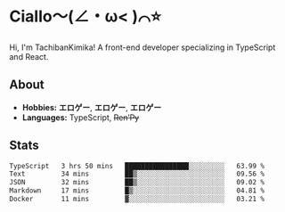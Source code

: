 # Ciallo～(∠・ω< )⌒⭐️

Hi, I'm TachibanKimika! A front-end developer specializing in TypeScript and React.

## About
- **Hobbies:** **エロゲー**, **エロゲー**, **エロゲー**
- **Languages:** TypeScript, ~~Ren’Py~~

## Stats
<!--START_SECTION:waka-->

```txt
TypeScript   3 hrs 50 mins   ████████████████░░░░░░░░░   63.99 %
Text         34 mins         ██▒░░░░░░░░░░░░░░░░░░░░░░   09.56 %
JSON         32 mins         ██▒░░░░░░░░░░░░░░░░░░░░░░   09.02 %
Markdown     17 mins         █▒░░░░░░░░░░░░░░░░░░░░░░░   04.81 %
Docker       11 mins         ▓░░░░░░░░░░░░░░░░░░░░░░░░   03.21 %
```

<!--END_SECTION:waka-->

<!-- ![Metrics](https://metrics.lecoq.io/TachibanaKimika?template=classic&base.activity=0&base.community=0&base.repositories=0&languages=1&isocalendar=1&isocalendar.duration=half-year&languages.limit=8&languages.sections=most-used&languages.colors=github&languages.threshold=0%25&languages.indepth=false&languages.recent.load=300&languages.recent.days=14&config.timezone=Asia%2FShanghai)
 -->
